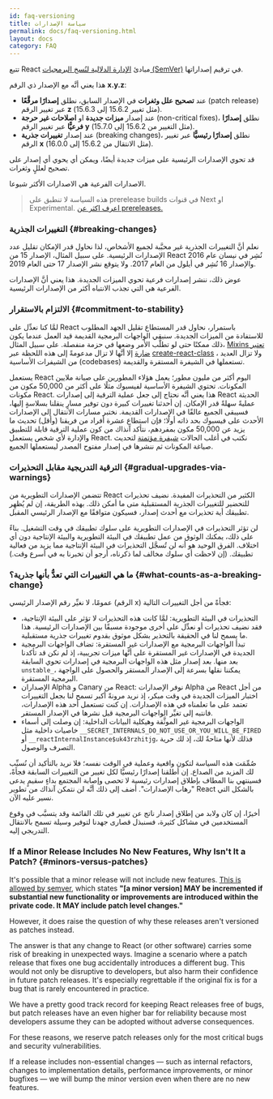 ```yaml
---
id: faq-versioning
title: سياسة الإصدارات
permalink: docs/faq-versioning.html
layout: docs
category: FAQ
---
```


تتبع React مبادئ [الإدارة الدلالية لنُسخ البرمجيات (SemVer)](https://semver.org/) في ترقيم إصداراتها.

هذا يعني أنَّه مع الإصدار ذي الرقم **x.y.z**:

* عند **تصحيح علل وثغرات** في الإصدار السابق، نطلق **إصدارًا مرقَّعًا** (patch release) عبر تغيير الرقم **z** (مثل تغيير 15.6.2 إلى 15.6.3).
* عند إصدار **ميزات جديدة** او **اصلاحات غير حرجة** (non-critical fixes)، نطلق **إصدارًا فرعيًّا** عبر تغيير الرقم **y** (مثل التغيير من 15.6.2 إلى 15.7.0).
* عند إصدار **تغييرات جذرية** (breaking changes)، نطلق **إصدارًا رئيسيًّا** عبر تغيير الرقم **x** (مثل الانتقال من 15.6.2 إلى 16.0.0).

قد تحوي الإصدارات الرئيسية على ميزات جديدة أيضًا، ويمكن أي يحوي أي إصدار على تصحيح لعللٍ وثغرات.

الاصدارات الفرعية هي الاصدارات الأكثر شيوعا.

> هذه السياسة لا تنطبق على prerelease builds في قنوات Next او Experimental. [اعرف اكثر عن prereleases.](/docs/release-channels.html)

### التغييرات الجذرية {#breaking-changes}

نعلم أنَّ التغييرات الجذرية غير محبَّبة لجميع الأشخاص، لذا نحاول قدر الإمكان تقليل عدد الإصدارات الرئيسية. على سبيل المثال، الإصدار 15 من React نُشِر في نيسان عام 2016 والإصدار 16 نُشِر في أيلول من العام 2017. ولا يتوقع نشر الإصدار 17 حتى العام 2019.

عوض ذلك، ننشر إصدارات فرعية تحوي الميزات الجديدة. هذا يعني أنَّ الإصدارات الفرعية هي التي تجذب الانتباه أكثر من الإصدارات الرئيسية.


### الالتزام بالاستقرار {#commitment-to-stability}

لمَّا كنا نعدِّل على React باستمرار، نحاول قدر المستطاع تقليل الجهد المطلوب للاستفادة من الميزات الجديدة. سنبقي الواجهات البرمجية القديمة قيد العمل عندما يكون ذلك ممكنًا حتى لو تطلَّب الأمر وضعها في حزمة منفصلة. على سبيل المثال،  [Mixins تعتبر ضارة](/blog/2016/07/13/mixins-considered-harmful.html) إلا أنَّها لا تزال مدعومةً إلى هذه اللحظة عبر  [create-react-class](/docs/react-without-es6.html#mixins) ، ولا تزال العديد من الشيفرات الأساسية (codebases) تستعملها في الشيفرة المستقرة والقديمة.

يستعمل React اليوم أكثر من مليون مطور؛ يعمل هؤلاء المطورين على صيانة ملايين المكونات. تحتوي الشيفرة الأساسية لفيسبوك مثلًا على أكثر من 50,000 مكون من مكونات React. هذا يعني أنَّه نحتاج إلى جعل عملية الترقية إلى إصدارات React الحديثة عمليةً سهلةً قدر الإمكان. إن أحدثنا تغييرات كبيرة دون توفير مسارٍ ينقلنا بسلاسةٍ إليها، فسيبقى الجميع عالقًا في الإصدارات القديمة.  نختبر مسارات الانتقال إلى الإصدارات الأحدث على فيسبوك بحد ذاته أولًا؛ فإن استطاع عشرة أفراد من فريقنا (وأقل) تحديث ما يزيد عن 50,000 مكون بمفردهم، نتأكد آنذاك من كون عملية الترقية قابلة للتطبيق والإدارة لأي شخص يستعمل React. نكتب في أغلب الحالات [شيفرة مؤتمتة](https://github.com/reactjs/react-codemod) لتحديث صياغة المكونات ثم ننشرها في إصدار مفتوح المصدر ليستعملها الجميع.

### الترقية التدريجية مقابل التحذيرات {#gradual-upgrades-via-warnings}

تتضمن الإصدارات التطويرية من React الكثير من التحذيرات المفيدة. نضيف تحذيرات للتحضير للتغييرات الجذرية المستقبلية متى ما أمكن ذلك. بهذه الطريقة، إن لم يُظهِر تطبيقك أية تحذيرات مع أحدث إصدار، فسيكون متوافقًا مع الإصدار الرئيسي المقبل.

لن تؤثر التحذيرات في الإصدارات التطويرية على سلوك تطبيقك في وقت التشغيل. بناءً على ذلك، يمكنك الوثوق من عمل تطبيقك في البيئة التطويرية والبيئة الإنتاجية دون أي اختلاف. الفرق الوحيد هو أنه لن تُسجَّل التحذيرات في البيئة الإنتاجية مما يزيد من فعالية تطبيقك. (إن لاحظت أي سلوك مخالف لما ذكرناه، أرجو أن تخبرنا به في أسرع وقت.)

### ما هي التغييرات التي تعدُّ بأنها جذرية؟ {#what-counts-as-a-breaking-change}

عمومًا، لا نغيِّر رقم الإصدار الرئيسي (الرقم x) فجأةً من أجل التغييرات التالية:

* التحذيرات في البيئة التطويرية: لمَّا كانت هذه التحذيرات لا تؤثر على البيئة الإنتاجية، فقد نضيف تحذيرات أو نعدِّل على أخرى موجودة مسبقًا بين الإصدارات الرئيسية. هذا ما يسمح لنا في الحقيقة بالتحذير بشكل موثوق بقدوم تغييرات جذرية مستقبلية.
* تبدأ الواجهات البرمجية مع الإصدارات غير المستقرة: تضاف الواجهات البرمجية الجديدة في الإصدارات غير المستقرة على أنَّها ميزات تجريبية، إذ لم نكن قد تأكدنا بعد منها. بعد إصدار مثل هذه الواجهات البرمجية في إصدارات تحوي السابقة `unstable_‎`، يمكننا نقلها بسرعة إلى الإصدار المستقر والحصول على الواجهة البرمجية المستقرة.
* الإصداران Alpha و Canary من React: نوفر الإصدارات Alpha من React من أجل اختبار الميزات الجديدة في وقت مبكر، إذ نريد مرونةً أكبر تسمح لنا بجعل التغييرات تعتمد على ما تعلمناه في هذه الإصدارات. إن كنت تستعمل أحد هذه الإصدارات، فانتبه إلى تغيِّر الواجهات البرمجية قبل نشرها في الإصدار المستقر.
* الواجهات البرمجية غير الموثَّقة وهيكلية البيانات الداخلية: إن وصلت إلى أسماء خاصيات داخلية مثل ‎`__SECRET_INTERNALS_DO_NOT_USE_OR_YOU_WILL_BE_FIRED` أو `‎__reactInternalInstance$uk43rzhitjg`، فذلك لأنها متاحةٌ لك، إذ لك حرية التصرف والوصول.


صُمِّمَت هذه السياسة لتكون واقعية وعملية في الوقت نفسه؛ فلا نريد بالتأكيد أن نُسبِّب لك المزيد من الصداع. إن أطلقنا إصدارًا رئيسيًّا لكل تغيير من التغييرات السابقة فجأةً، فسينتهي بنا المطاف بإطلاق إصدارات رئيسية لا تحصى وإصابة المجتمع بداءٍ سقيمٍ يدعى "رهاب الإصدارات". أضف إلى ذلك أنَّه لن نتمكن آنذاك من تطوير React بالشكل التي نسير عليه الآن.

أخيرًا، إن كان ولابد من إطلاق إصدار ناتج عن تغيير في تلك القائمة وقد يتسبَّب في وقوع المستخدمين في مشاكل كثيرة، فسنبذل قصارى جهدنا لتوفير وسيلة تسمح بالانتقال التدريجي إليه.

### If a Minor Release Includes No New Features, Why Isn't It a Patch? {#minors-versus-patches}

It's possible that a minor release will not include new features. [This is allowed by semver](https://semver.org/#spec-item-7), which states **"[a minor version] MAY be incremented if substantial new functionality or improvements are introduced within the private code. It MAY include patch level changes."**

However, it does raise the question of why these releases aren't versioned as patches instead.

The answer is that any change to React (or other software) carries some risk of breaking in unexpected ways. Imagine a scenario where a patch release that fixes one bug accidentally introduces a different bug. This would not only be disruptive to developers, but also harm their confidence in future patch releases. It's especially regrettable if the original fix is for a bug that is rarely encountered in practice.

We have a pretty good track record for keeping React releases free of bugs, but patch releases have an even higher bar for reliability because most developers assume they can be adopted without adverse consequences.

For these reasons, we reserve patch releases only for the most critical bugs and security vulnerabilities.

If a release includes non-essential changes — such as internal refactors, changes to implementation details, performance improvements, or minor bugfixes — we will bump the minor version even when there are no new features.
